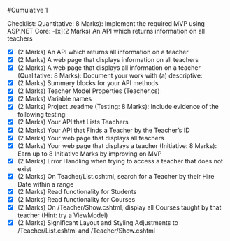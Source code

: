 #Cumulative 1

Checklist:
Quantitative: 8 Marks): Implement the required MVP using ASP.NET Core:
-[x](2 Marks) An API which returns information on all teachers
-[x] (2 Marks) An API which returns all information on a teacher
-[x] (2 Marks) A web page that displays information on all teachers
-[x] (2 Marks) A web page that displays all information on a teacher
(Qualitative: 8 Marks): Document your work with (a) descriptive:
-[x] (2 Marks) Summary blocks for your API methods
-[x] (2 Marks) Teacher Model Properties (Teacher.cs)
-[x] (2 Marks) Variable names
-[x] (2 Marks) Project .readme
(Testing: 8 Marks): Include evidence of the following testing:
-[x] (2 Marks) Your API that Lists Teachers
-[x] (2 Marks) Your API that Finds a Teacher by the Teacher’s ID
-[x] (2 Marks) Your web page that displays all teachers
-[x] (2 Marks) Your web page that displays a teacher
(Initiative: 8 Marks): Earn up to 8 Initiative Marks by improving on MVP
-[x] (2 Marks) Error Handling when trying to access a teacher that does not exist
-[x] (2 Marks) On Teacher/List.cshtml, search for a Teacher by their Hire Date within a range
-[x] (2 Marks) Read functionality for Students
-[x] (2 Marks) Read functionality for Courses
-[x] (2 Marks) On /Teacher/Show.cshtml, display all Courses taught by that teacher (Hint: try
a ViewModel)
-[x] (2 Marks) Significant Layout and Styling Adjustments to /Teacher/List.cshtml and
/Teacher/Show.cshtml